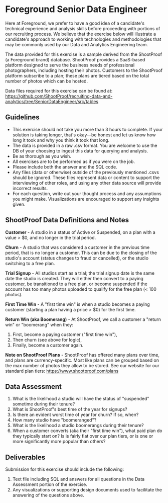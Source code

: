 # Foreground Senior Data Engineer

Here at Foreground, we prefer to have a good idea of a candidate's technical experience and analysis skills before proceeding with portions of our recruiting process. We believe that the exercise below will illustrate a candidate's approach to working with technologies and methodologies that may be commonly used by our Data and Analytics Engineering team.

The data provided for this exercise is a sample derived from the ShootProof (a Foreground brand) database. ShootProof provides a SaaS-based platform designed to serve the business needs of professional photographers, including hosting their photos. Customers to the ShootProof platform subscribe to a plan; these plans are tiered based on the total number of photos which can be hosted. 

Data files required for this exercise can be found at: https://github.com/ShootProof/recruiting-data-and-analytics/tree/SeniorDataEngineer/src/tables

## Guidelines

-   This exercise should not take you more than 3 hours to complete. If your solution is taking longer, that's okay—be honest and let us know how long it took and why you think it took that long.
-   The data is provided in a raw .csv format. You are welcome to use the DB of your choosing to ingest this data for querying and analysis.
-   Be as thorough as you wish.
-   All exercises are to be performed as if you were on the job.
-   Please include both the answer and the SQL code.
-   Any files (data or otherwise) outside of the previously mentioned .csvs should be ignored. These files represent data or content to support the interviewing of other roles, and using any other data source will provide incorrect results.
-   For each question, write out your thought process and any assumptions you might make. Visualizations are encouraged to support any insights given.

## ShootProof Data Definitions and Notes

**Customer** - A studio in a status of Active or Suspended, on a plan with a value > $0, and no longer in the trial period.

**Churn** - A studio that was considered a customer in the previous time period, that is no longer a customer. This can be due to the closing of the studio's account (status changes to fraud or cancelled), or the studio switching to a free plan.

**Trial Signup** - All studios start as a trial; the trial signup date is the same date the studio is created. They will either then convert to a paying customer, be transitioned to a free plan, or become suspended if the account has too many photos uploaded to qualify for the free plan (< 100 photos). 

**First Time Win** - A "first time win" is when a studio becomes a paying customer (starting a plan having a price > $0) for the first time.

**Return Win (aka Boomerang)** - At ShootProof, we call a customer a "return win" or "boomerang" when they:
1.  First, become a paying customer ("first time win"),
2.  Then churn (see above for logic),
3.  Finally, become a customer again.

**Note on ShootProof Plans** - ShootProof has offered many plans over time, and plans are currency-specific. Most like plans can be grouped based on the max number of photos they allow to be stored. See our website for our standard plan tiers: https://www.shootproof.com/plans

## Data Assessment

1.  What is the likelihood a studio will have the status of "suspended" sometime during their tenure?
2.  What is ShootProof's best time of the year for signups?
3.  Is there an evident worst time of year for churn? If so, when?
4.  How many studio have "boomeranged"?
5.  What is the likelihood a studio boomerangs during their tenure?
6.  When a customer converts (aka their "first time win"), what paid plan do they typically start on? Is is fairly flat over our plan tiers, or is one or more significantly more popular than others?


## Deliverables

Submission for this exercise should include the following:
1. Text file including SQL and answers for all questions in the Data Assessment portion of the exercise.
2. Any visualizations or supporting design documents used to facilitate the answering of the questions above.
